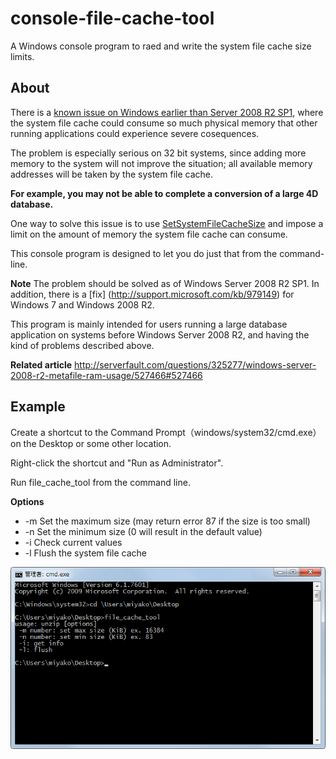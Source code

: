 # console-file-cache-tool
A Windows console program to raed and write the system file cache size limits.

About
-----
There is a [known issue on Windows earlier than Server 2008 R2 SP1](http://support.microsoft.com/kb/976618), where the system file cache could consume so much physical memory that other running applications could experience severe cosequences.

The problem is especially serious on 32 bit systems, since adding more memory to the system will not improve the situation; all available memory addresses will be taken by the system file cache.

**__For example, you may not be able to complete a conversion of a large 4D database.__**

One way to solve this issue is to use [SetSystemFileCacheSize](http://msdn.microsoft.com/en-us/library/aa965240(VS.85).aspx) and impose a limit on the amount of memory the system file cache can consume.

This console program is designed to let you do just that from the command-line.

**Note**
The problem should be solved as of Windows Server 2008 R2 SP1. In addition, there is a [fix] (http://support.microsoft.com/kb/979149) for Windows 7 and Windows 2008 R2.

This program is mainly intended for users running a large database application on systems before Windows Server 2008 R2, and having the kind of problems described above.

**Related article**
http://serverfault.com/questions/325277/windows-server-2008-r2-metafile-ram-usage/527466#527466

Example
-------
Create a shortcut to the Command Prompt（windows/system32/cmd.exe）on the Desktop or some other location.

Right-click the shortcut and "Run as Administrator".

Run file_cache_tool from the command line.

**Options**
* -m Set the maximum size (may return error 87 if the size is too small)
* -n Set the minimum size (0 will result in the default value)
* -i Check current values
* -l Flush the system file cache

![](images/1.png)

